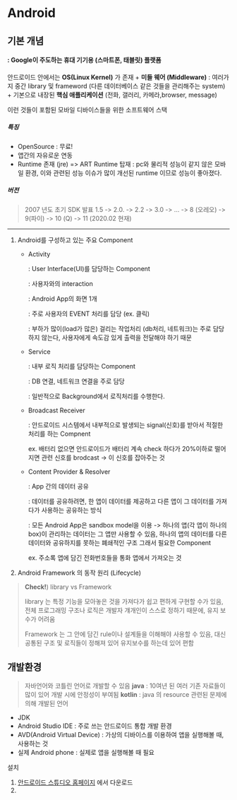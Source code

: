 # Android

## 기본 개념

#### : Google이 주도하는 휴대 기기용 (스마트폰, 태블릿) 플랫폼

안드로이드 안에서는 **OS(Linux Kernel)** 가 존재
                       +
**미들 웨어 (Middleware)** : 여러가지 중간 library 및 frameword (다른 데이터베이스 같은 것들을 관리해주는 system)
                       +
기본으로 내장된 **핵심 애플리케이션** (전화, 갤러리, 카메라,browser, message)

이런 것들이 포함된 모바일 디바이스들을 위한 소프트웨어 스택

##### 특징

* OpenSource : 무료!
* 앱간의 자유로운 연동
* Runtime 존재 (jre) => ART Runtime 탑재 : pc와 물리적 성능이 같지 않은 모바일 환경, 이와 관련된 성능 이슈가 많이 개선된 runtime 이므로 성능이 좋아졌다.

##### 버전

> 2007 년도 초기 SDK 발표
> 1.5 -> 2.0. -> 2.2 -> 3.0 -> ... -> 8 (오레오) -> 9(파이) -> 10 (Q) -> 11 (2020.02 현재)



---



1. Android를 구성하고 있는 주요 Component
   * Activity

     : User Interface(UI)를 담당하는 Component 

     : 사용자와의 interaction

     : Android App의 화면 1개

     : 주로 사용자의 EVENT 처리를 담당 (ex. 클릭)

     : 부하가 많이(load가 많은) 걸리는 작업처리 (db처리, 네트워크)는 주로 담당하지 않는다, 사용자에게 속도감 있게 출력을 전달해야 하기 때문

   * Service

     : 내부 로직 처리를 담당하는 Component

     : DB 연결, 네트워크 연결을 주로 담당

     : 일반적으로 Background에서 로직처리를 수행한다.

   * Broadcast Receiver

     : 안드로이드 시스템에서 내부적으로 발생되는 signal(신호)를 받아서 적절한 처리를 하는 Compnent 

     ex. 배터리 없으면 안드로이드가 배터리 계속 check 하다가 20%이하로 떨어지면 관련 신호를 brodcast -> 이 신호를 잡아주는 것

   * Content Provider & Resolver

     :  App 간의 데이터 공유

     : 데이터를 공유하려면, 한 앱이 데이터를 제공하고 다른 앱이 그 데이터를 가져다가 사용하는 공유하는 방식

     : 모든 Android App은 sandbox model을 이용 -> 하나의 앱(각 앱이 하나의 box)이 관리하는 데이터는 그 앱만 사용할 수 있음, 하나의 앱의 데이터를 다른 데이터와 공유하지를 못하는 폐쇄적인 구조 그래서 필요한 Component

     ex. 주소록 앱에 담긴 전화번호들을 통화 앱에서 가져오는 것

     

2. Android Framework 의 동작 원리 (Lifecycle)

   

> **Check!**) library vs Framework
>
> library 는 특정 기능을  모아놓은 것을 가져다가 쉽고 편하게 구현할 수가 있음, 전체 프로그래밍 구조나 로직은 개발자 걔개인이 스스로 정하기 때문에, 유지 보수가 어려움
>
> Framework 는 그 안에 담긴 rule이나 설계들을 이해해야 사용할 수 있음, 대신 공통된 구조 및 로직들이 정해져 있어 유지보수를 하는데 있어 편함

## 개발환경

> 자바언어와 코틀린 언어로 개발할 수 있음
> **java** : 10여년 된 여러 기존 자료들이 많이 있어 개발 시에 안정성이 부여됨
> **kotlin** : java 의 resource 관련된 문제에 의해 개발된 언어

* JDK
* Android Studio IDE : 주로 쓰는 안드로이드 통합 개발 환경
* AVD(Android Virtual Device) : 가상의 디바이스를 이용하여 앱을 실행해볼 때, 사용하는 것
* 실제 Android phone : 실제로 앱을 실행해볼 때 필요

설치

1. [안드로이드 스튜디오 홈페이지](https://developer.android.com/studio) 에서 다운로드
2. 

